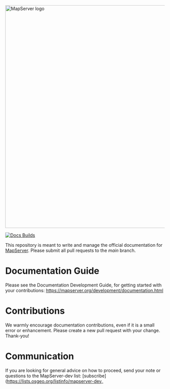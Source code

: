 <img src="https://github.com/MapServer/MapServer-documentation/blob/main/_static/banner-large.png" width="702" alt="MapServer logo">

[![Docs Builds](https://travis-ci.com/MapServer/MapServer-documentation.svg?branch=main)](https://travis-ci.com/MapServer/MapServer-documentation)

This repository is meant to write and manage the official documentation for 
[MapServer](https://mapserver.org).  Please submit all pull requests to the
*main* branch.

# Documentation Guide

Please see the Documentation Development Guide, for getting started with 
your contributions: https://mapserver.org/development/documentation.html

# Contributions

We warmly encourage documentation contributions, even if it is a small error
or enhancement.  Please create a new pull request with your change.  Thank-you!

# Communication

If you are looking for general advice on how to proceed, send your note or 
questions to the MapServer-dev list: [subscribe](https://lists.osgeo.org/listinfo/mapserver-dev_